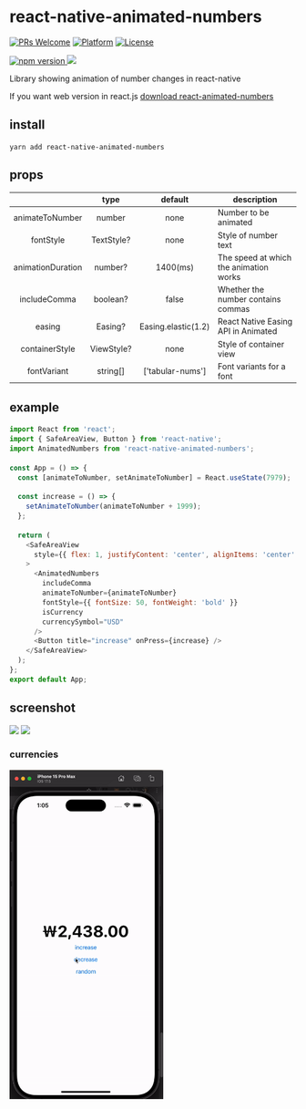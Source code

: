 # react-native-animated-numbers

[![PRs Welcome](https://img.shields.io/badge/PRs-Welcome-brightgreen.svg)](https://github.com/heyman333/react-native-animated-numbers/pulls)
[![Platform](https://img.shields.io/badge/platform-react--native-lightgrey.svg)](http://facebook.github.io/react-native/)
[![License](https://img.shields.io/badge/license-MIT-blue.svg)](https://github.com/heyman333/react-native-animated-numbers/blob/master/LICENSE)

<a href="https://www.npmjs.com/package/react-native-animated-numbers">
<img alt="npm version" src="http://img.shields.io/npm/v/react-native-animated-numbers.svg?style=flat-square">
</a>
<a href="https://www.npmjs.com/package/react-native-animated-numbers">
<img src="http://img.shields.io/npm/dm/react-native-animated-numbers.svg?style=flat-square">
</a>

Library showing animation of number changes in react-native

If you want web version in react.js [download react-animated-numbers](https://github.com/heyman333/react-animated-numbers)

## install

```shell
yarn add react-native-animated-numbers
```

## props

|                   |    type    |       default       | description                            |
| :---------------: | :--------: | :-----------------: | -------------------------------------- |
|  animateToNumber  |   number   |        none         | Number to be animated                  |
|     fontStyle     | TextStyle? |        none         | Style of number text                   |
| animationDuration |  number?   |      1400(ms)       | The speed at which the animation works |
|   includeComma    |  boolean?  |        false        | Whether the number contains commas     |
|      easing       |  Easing?   | Easing.elastic(1.2) | React Native Easing API in Animated    |
|  containerStyle   | ViewStyle? |        none         | Style of container view                |
|    fontVariant    |  string[]  |  ['tabular-nums']   | Font variants for a font               |

## example

```js
import React from 'react';
import { SafeAreaView, Button } from 'react-native';
import AnimatedNumbers from 'react-native-animated-numbers';

const App = () => {
  const [animateToNumber, setAnimateToNumber] = React.useState(7979);

  const increase = () => {
    setAnimateToNumber(animateToNumber + 1999);
  };

  return (
    <SafeAreaView
      style={{ flex: 1, justifyContent: 'center', alignItems: 'center' }}
    >
      <AnimatedNumbers
        includeComma
        animateToNumber={animateToNumber}
        fontStyle={{ fontSize: 50, fontWeight: 'bold' }}
        isCurrency
        currencySymbol="USD"
      />
      <Button title="increase" onPress={increase} />
    </SafeAreaView>
  );
};
export default App;
```

## screenshot

 <img src="images/ios.gif" />
 <img src="images/android.gif" width="270" />

 ### currencies
 <img src="images/currency.gif" width="270" />
